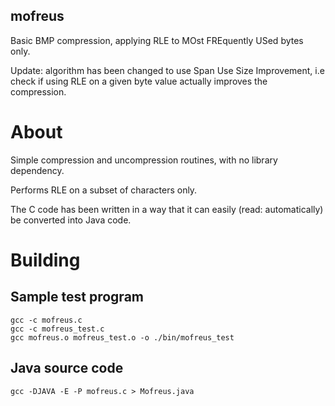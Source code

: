mofreus
---
Basic BMP compression, applying RLE to MOst FREquently USed bytes only.

Update: algorithm has been changed to use Span Use Size Improvement, i.e check if using RLE on a given byte value actually improves the compression.

# About

Simple compression and uncompression routines, with no library dependency.

Performs RLE on a subset of characters only.

The C code has been written in a way that it can easily (read: automatically) be converted into Java code.

# Building

## Sample test program

```
gcc -c mofreus.c
gcc -c mofreus_test.c
gcc mofreus.o mofreus_test.o -o ./bin/mofreus_test
```

## Java source code

```
gcc -DJAVA -E -P mofreus.c > Mofreus.java
```
